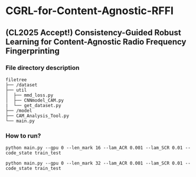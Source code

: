 # CGRL-for-Content-Agnostic-RFFI

## (CL2025 Accept!) Consistency-Guided Robust Learning for Content-Agnostic Radio Frequency Fingerprinting

### File directory description

```
filetree 
├── /dataset
├── util
│  ├── mmd_loss.py
│  ├── CNNmodel_CAM.py
|  └── get_dataset.py
├── /model
├── CAM_Analysis_Tool.py
└── main.py
```

### How to run?

```
python main.py --gpu 0 --len_mark 16 --lam_ACR 0.001 --lam_SCR 0.01 --code_state train_test

python main.py --gpu 0 --len_mark 32 --lam_ACR 0.001 --lam_SCR 0.01 --code_state train_test
```
